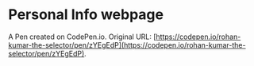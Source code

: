 # Personal Info webpage

A Pen created on CodePen.io. Original URL: [https://codepen.io/rohan-kumar-the-selector/pen/zYEgEdP](https://codepen.io/rohan-kumar-the-selector/pen/zYEgEdP).


